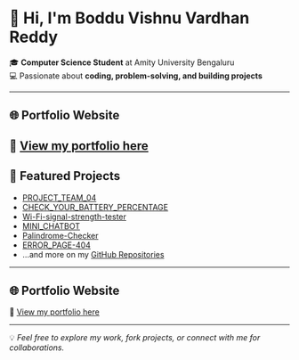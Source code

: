# 👋 Hi, I'm Boddu Vishnu Vardhan Reddy

🎓 **Computer Science Student** at Amity University Bengaluru  
💻 Passionate about **coding, problem-solving, and building projects**  

---
## 🌐 Portfolio Website
🔗 [View my portfolio here](https://vishnu8767.github.io)
---

## 🚀 Featured Projects
- [PROJECT_TEAM_04](https://github.com/Vishnu8767/PROJECT_TEAM_04)  
- [CHECK_YOUR_BATTERY_PERCENTAGE](https://github.com/Vishnu8767/CHECK_YOUR_BATTERY_PERCENTAGE)  
- [Wi-Fi-signal-strength-tester](https://github.com/Vishnu8767/Wi-Fi-signal-strength-tester)  
- [MINI_CHATBOT](https://github.com/Vishnu8767/MINI_CHATBOT)  
- [Palindrome-Checker](https://github.com/Vishnu8767/Palindrome-Checker)  
- [ERROR_PAGE-404](https://github.com/Vishnu8767/ERROR_PAGE-404)  
- ...and more on my [GitHub Repositories](https://github.com/Vishnu8767?tab=repositories)  

---

## 🌐 Portfolio Website
🔗 [View my portfolio here](https://vishnu8767.github.io)

---

💡 *Feel free to explore my work, fork projects, or connect with me for collaborations.*
